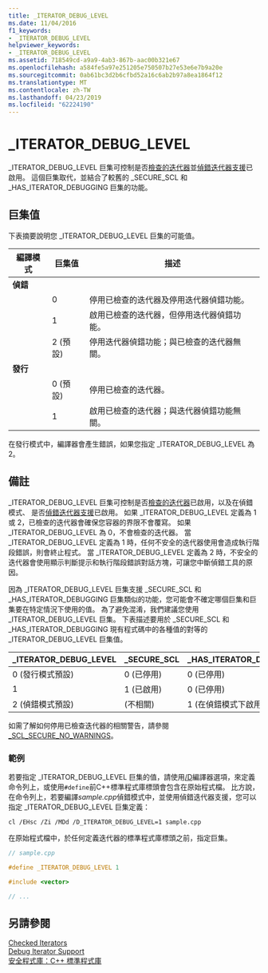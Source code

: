 ```yaml
---
title: _ITERATOR_DEBUG_LEVEL
ms.date: 11/04/2016
f1_keywords:
- _ITERATOR_DEBUG_LEVEL
helpviewer_keywords:
- _ITERATOR_DEBUG_LEVEL
ms.assetid: 718549cd-a9a9-4ab3-867b-aac00b321e67
ms.openlocfilehash: a584fe5a97e251205e750507b27e53e6e7b9a20e
ms.sourcegitcommit: 0ab61bc3d2b6cfbd52a16c6ab2b97a8ea1864f12
ms.translationtype: MT
ms.contentlocale: zh-TW
ms.lasthandoff: 04/23/2019
ms.locfileid: "62224190"
---
```

# <a name="iteratordebuglevel"></a>_ITERATOR_DEBUG_LEVEL

_ITERATOR_DEBUG_LEVEL 巨集可控制是否[檢查的迭代器](../standard-library/checked-iterators.md)並[偵錯迭代器支援](../standard-library/debug-iterator-support.md)已啟用。 這個巨集取代，並結合了較舊的 _SECURE_SCL 和 _HAS_ITERATOR_DEBUGGING 巨集的功能。

## <a name="macro-values"></a>巨集值

下表摘要說明您 _ITERATOR_DEBUG_LEVEL 巨集的可能值。

|編譯模式|巨集值|描述|
|----------------------|----------------|-----------------|
|**偵錯**|||
||0|停用已檢查的迭代器及停用迭代器偵錯功能。|
||1|啟用已檢查的迭代器，但停用迭代器偵錯功能。|
||2 (預設)|停用迭代器偵錯功能；與已檢查的迭代器無關。|
|**發行**|||
||0 (預設)|停用已檢查的迭代器。|
||1|啟用已檢查的迭代器；與迭代器偵錯功能無關。|

在發行模式中，編譯器會產生錯誤，如果您指定 _ITERATOR_DEBUG_LEVEL 為 2。

## <a name="remarks"></a>備註

_ITERATOR_DEBUG_LEVEL 巨集可控制是否[檢查的迭代器](../standard-library/checked-iterators.md)已啟用，以及在偵錯模式、 是否[偵錯迭代器支援](../standard-library/debug-iterator-support.md)已啟用。 如果 _ITERATOR_DEBUG_LEVEL 定義為 1 或 2，已檢查的迭代器會確保您容器的界限不會覆寫。 如果 _ITERATOR_DEBUG_LEVEL 為 0，不會檢查的迭代器。 當 _ITERATOR_DEBUG_LEVEL 定義為 1 時，任何不安全的迭代器使用會造成執行階段錯誤，則會終止程式。 當 _ITERATOR_DEBUG_LEVEL 定義為 2 時，不安全的迭代器會使用顯示判斷提示和執行階段錯誤對話方塊，可讓您中斷偵錯工具的原因。

因為 _ITERATOR_DEBUG_LEVEL 巨集支援 _SECURE_SCL 和 _HAS_ITERATOR_DEBUGGING 巨集類似的功能，您可能會不確定哪個巨集和巨集要在特定情況下使用的值。 為了避免混淆，我們建議您使用 _ITERATOR_DEBUG_LEVEL 巨集。 下表描述要用於 _SECURE_SCL 和 _HAS_ITERATOR_DEBUGGING 現有程式碼中的各種值的對等的 _ITERATOR_DEBUG_LEVEL 巨集值。

|**_ITERATOR_DEBUG_LEVEL** |**_SECURE_SCL** |**_HAS_ITERATOR_DEBUGGING**|
|---|---|---|
|0 (發行模式預設)|0 (已停用)|0 (已停用)|
|1|1 (已啟用)|0 (已停用)|
|2 (偵錯模式預設)|(不相關)|1 (在偵錯模式下啟用)|

如需了解如何停用已檢查迭代器的相關警告，請參閱 [_SCL_SECURE_NO_WARNINGS](../standard-library/scl-secure-no-warnings.md)。

### <a name="example"></a>範例

若要指定 _ITERATOR_DEBUG_LEVEL 巨集的值，請使用[/D](../build/reference/d-preprocessor-definitions.md)編譯器選項，來定義命令列上，或使用`#define`前C++標準程式庫標頭會包含在原始程式檔。 比方說，在命令列上，若要編譯*sample.cpp*偵錯模式中，並使用偵錯迭代器支援，您可以指定 _ITERATOR_DEBUG_LEVEL 巨集定義：

`cl /EHsc /Zi /MDd /D_ITERATOR_DEBUG_LEVEL=1 sample.cpp`

在原始程式檔中，於任何定義迭代器的標準程式庫標頭之前，指定巨集。

```cpp
// sample.cpp

#define _ITERATOR_DEBUG_LEVEL 1

#include <vector>

// ...
```

## <a name="see-also"></a>另請參閱

[Checked Iterators](../standard-library/checked-iterators.md)<br/>
[Debug Iterator Support](../standard-library/debug-iterator-support.md)<br/>
[安全程式庫：C++ 標準程式庫](../standard-library/safe-libraries-cpp-standard-library.md)<br/>
